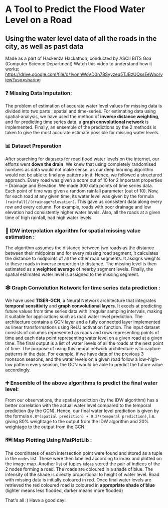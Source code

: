 # A Tool to Predict the Flood Water Level on a Road
## Using the water level data of all the roads in the city, as well as past data
Made as a part of Hackenza Hackathon, conducted by ASCII BITS Goa (Computer Science Department)
Watch this video to understand how it works: https://drive.google.com/file/d/1vonnWoVD0n78Syyzeq5TJBzUQssEeWao/view?usp=sharing

### ❓ Missing Data Imputation:
The problem of estimation of accurate water level values for missing data is divided into two parts : spatial and time-series. For estimating data using spatial-analysis, we have used the method of **inverse distance weighting**, and for predicting time series data, a **graph convolutional network** is implemented. Finally, an ensemble of the predictions by the 2 methods is taken to give the most accurate estimate possible for missing water levels.

### 📊 Dataset Preparation
After searching for datasets for road flood water levels on the internet, our efforts went **down the drain**. We knew that using completely randomised numbers as data would not make sense, as our deep learning algorithm would not be able to find any patterns in it. Hence, we followed a structured approach. Every road was given a score out of 10 for 2 important properties – Drainage and Elevation. We made 300 data points of time series data. Each point of time was given a random rainfall parameter (out of 10). Now, for each road at any given time, its water level was given by the formula `(rainfall)/(drainage*elevation)`. This gave us consistent data along every row and every  column. For example, roads with poor drainage and low elevation had consistently higher water levels. Also, all the roads at a given time of high rainfall, had high water levels.

### 📏 IDW interpolation algorithm for spatial missing value estimation :  
The algorithm assumes the distance between two roads as the distance between their midpoints and for every missing road segment, it calculates the distance to midpoints of all the other road segments. It assigns weights to these roads in inverse proportion to distance. The missing level is then estimated as a **weighted average** of nearby segment levels. Finally, the spatial estimated water level is assigned to the missing segment. 

### 🕸️ Graph Convolution Network for time series data prediction : 
We have used **TISER-GCN**, a Neural Network architecture that integrates **temporal sensitivity** and **graph convolutional layers**. It excels at predicting future values from time series data with irregular sampling intervals, making it suitable for applications such as road water level prediction.  The architecture contains a GCN layer and a fully connected layer implemented as linear transformations using ReLU activation function. The input dataset consists of columns represented as roads and rows representing points of time and each data point representing water level on a given road at a given time. The final output is a list of water levels of all the roads at the next point of time. The purpose of using this neural network architecture is to capture patterns in the data. For example, if we have data of the previous 3 monsoon seasons, and the water levels on a given road follow a low-high-low pattern every season, the GCN would be able to predict the future value accordingly.

### ➕ Ensemble of the above algorithms to predict the final water level:
From our observations, the spatial prediction (by the IDW algorithm) has a better correlation with the actual water level compared to the temporal prediction (by the GCN). Hence, our final water level prediction is given by the formula `0.8*(spatial prediction) + 0.2*(temporal prediction)`, i.e. giving 80% weightage to the output from the IDW algorithm and 20% weightage to the output from the GCN. 

### 🗺️ Map Plotting Using MatPlotLib :
The coordinates of each intersection point were found and stored as a tuple in the `nodes` list. These were then labelled according to index and plotted on the image map. Another list of tuples `edges` stored the pair of indices of the 2 nodes forming a road. The roads are coloured in a shade of blue. The intensity of the shade is directly proportional to height of water level. Road with missing data is initially coloured in red. Once final water levels are retrieved the red coloured road is coloured in **appropriate shade of blue** (lighter means less flooded, darker means more flooded)


That's all :) Have a good day!
